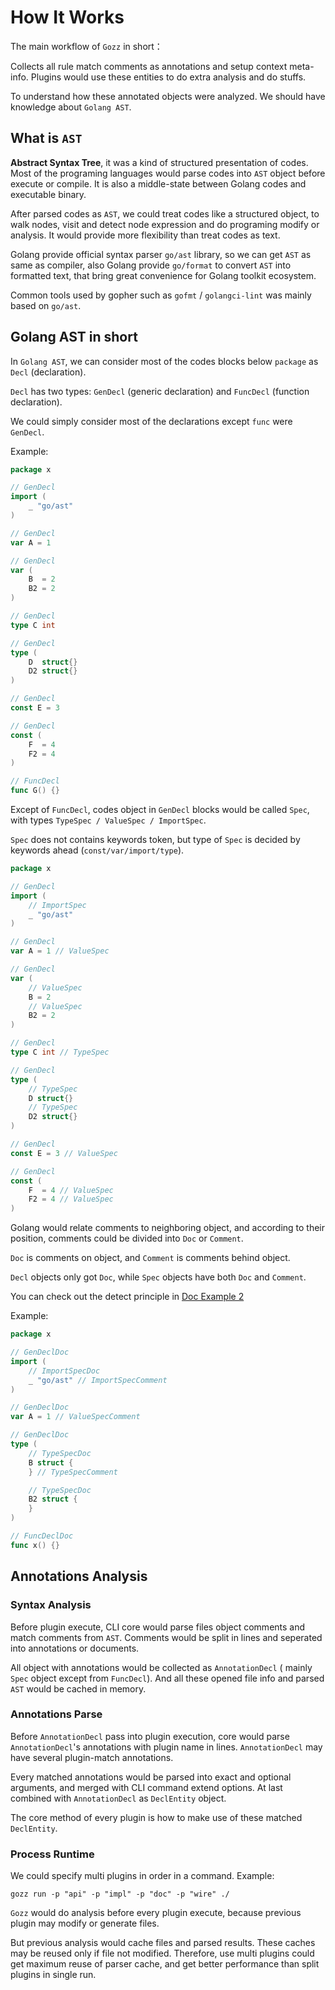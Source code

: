 # How It Works

The main workflow of `Gozz` in short：

Collects all rule match comments as annotations and setup context meta-info.
Plugins would use these entities to do extra analysis and do stuffs.

To understand how these annotated objects were analyzed.
We should have knowledge about `Golang AST`.

## What is `AST`

**Abstract Syntax Tree**, it was a kind of structured presentation of codes.
Most of the programing languages would parse codes into `AST` object before execute or compile.
It is also a middle-state between Golang codes and executable binary.

After parsed codes as `AST`, we could treat codes like a structured object, to walk nodes,
visit and detect node expression and do programing modify or analysis.
It would provide more flexibility than treat codes as text.

Golang provide official syntax parser `go/ast` library,
so we can get `AST` as same as compiler,
also Golang provide `go/format` to convert `AST` into formatted text,
that bring great convenience for Golang toolkit ecosystem.

Common tools used by gopher such as `gofmt` / `golangci-lint` was mainly based on `go/ast`.

## Golang AST in short

In `Golang AST`, we can consider most of the codes blocks below `package` as `Decl` (declaration).

`Decl` has two types: `GenDecl` (generic declaration) and `FuncDecl` (function declaration).

We could simply consider most of the declarations except `func` were `GenDecl`.

Example:

```go 
package x

// GenDecl
import (
	_ "go/ast"
)

// GenDecl
var A = 1

// GenDecl
var (
	B  = 2
	B2 = 2
)

// GenDecl
type C int

// GenDecl
type (
	D  struct{}
	D2 struct{}
)

// GenDecl
const E = 3

// GenDecl
const (
	F  = 4
	F2 = 4
)

// FuncDecl
func G() {}

```

Except of `FuncDecl`, codes object in `GenDecl` blocks would be called `Spec`,
with types `TypeSpec / ValueSpec / ImportSpec`.

`Spec` does not contains keywords token,
but type of `Spec` is decided by keywords ahead (`const/var/import/type`).

```go
package x

// GenDecl
import (
	// ImportSpec
	_ "go/ast"
)

// GenDecl
var A = 1 // ValueSpec

// GenDecl
var (
	// ValueSpec
	B = 2
	// ValueSpec
	B2 = 2
)

// GenDecl
type C int // TypeSpec

// GenDecl
type (
	// TypeSpec
	D struct{}
	// TypeSpec
	D2 struct{}
)

// GenDecl
const E = 3 // ValueSpec

// GenDecl
const (
	F  = 4 // ValueSpec
	F2 = 4 // ValueSpec
)

```

Golang would relate comments to neighboring object, and according to their position,
comments could be divided into `Doc` or `Comment`.

`Doc` is comments on object, and `Comment` is comments behind object.

`Decl` objects only got `Doc`, while `Spec` objects have both `Doc` and `Comment`.

You can check out the detect principle in [Doc Example 2](plugins/doc.md#example-02)

Example:

```go
package x

// GenDeclDoc
import (
	// ImportSpecDoc
	_ "go/ast" // ImportSpecComment
)

// GenDeclDoc
var A = 1 // ValueSpecComment

// GenDeclDoc
type (
	// TypeSpecDoc
	B struct {
	} // TypeSpecComment

	// TypeSpecDoc
	B2 struct {
	}
)

// FuncDeclDoc
func x() {}

```

## Annotations Analysis

### Syntax Analysis

Before plugin execute, CLI core would parse files object comments and match comments from `AST`.
Comments would be split in lines and seperated into annotations or documents.

All object with annotations would be collected as `AnnotationDecl`
( mainly `Spec` object except from `FuncDecl`).
And all these opened file info and parsed `AST` would be cached in memory.

### Annotations Parse

Before `AnnotationDecl` pass into plugin execution,
core would parse `AnnotationDecl`'s annotations with plugin name in lines.
`AnnotationDecl` may have several plugin-match annotations.

Every matched annotations would be parsed into exact and optional arguments,
and merged with CLI command extend options.
At last combined with `AnnotationDecl` as `DeclEntity` object.

The core method of every plugin is how to make use of these matched `DeclEntity`.

### Process Runtime

We could specify multi plugins in order in a command. Example:

```shell
gozz run -p "api" -p "impl" -p "doc" -p "wire" ./
```

`Gozz` would do analysis before every plugin execute,
because previous plugin may modify or generate files.

But previous analysis would cache files and parsed results.
These caches may be reused only if file not modified.
Therefore, use multi plugins could get maximum reuse of parser cache,
and get better performance than split plugins in single run.
